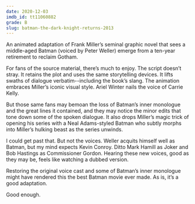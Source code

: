 ```yaml
---
date: 2020-12-03
imdb_id: tt11060882
grade: B
slug: batman-the-dark-knight-returns-2013
---
```


An animated adaptation of Frank Miller’s seminal graphic novel that sees a middle-aged Batman (voiced by Peter Weller) emerge from a ten-year retirement to reclaim Gotham.

<!-- end -->

For fans of the source material, there’s much to enjoy. The script doesn’t stray. It retains the plot and uses the same storytelling devices. It lifts swaths of dialogue verbatim--including the book’s slang. The animation embraces Miller’s iconic visual style. Ariel Winter nails the voice of Carrie Kelly.

But those same fans may bemoan the loss of Batman’s inner monologue and the great lines it contained, and they may notice the minor edits that tone down some of the spoken dialogue. It also drops Miller’s magic trick of opening his series with a Neal Adams-styled Batman who subtly morphs into Miller’s hulking beast as the series unwinds.

I could get past that. But not the voices. Weller acquits himself well as Batman, but my mind expects Kevin Conroy. Ditto Mark Hamill as Joker and Bob Hastings as Commissioner Gordon. Hearing these new voices, good as they may be, feels like watching a dubbed version.

Restoring the original voice cast and some of Batman’s inner monologue might have rendered this the best Batman movie ever made. As is, it’s a good adaptation.

Good enough.